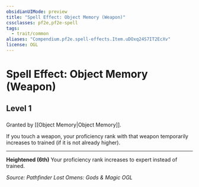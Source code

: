 ```yaml
---
obsidianUIMode: preview
title: "Spell Effect: Object Memory (Weapon)"
cssclasses: pf2e,pf2e-spell
tags:
  - trait/common
aliases: "Compendium.pf2e.spell-effects.Item.uDOxq24S7IT2EcXv"
license: OGL
---
```

# Spell Effect: Object Memory (Weapon)
## Level 1
### 






Granted by [[Object Memory|Object Memory]].

If you touch a weapon, your proficiency rank with that weapon temporarily increases to trained (if it is not already higher).

* * *

**Heightened (6th)** Your proficiency rank increases to expert instead of trained.

*Source: Pathfinder Lost Omens: Gods & Magic*
*OGL*